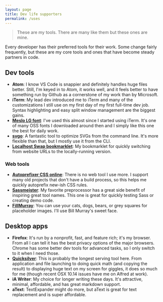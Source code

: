 ```yaml
---
layout: page
title: Dev life supporters
permalink: /uses
---
```


> These are my tools. There are many like them but these ones are mine.

Every developer has their preferred tools for their work. Some change fairly frequently, but these are my core tools and ones that have become steady partners in code.

## Dev tools
- **Atom**: I know VS Code is snappier and definitely handles huge files better. Still, I'm keyed in to Atom, it works well, and it feels better to have something run by Github as a cornerstone of my work than by Microsoft.
- **iTerm**: My lead dev introduced me to iTerm and many of the customizations I still use on my first day of my first full-time dev job. Syntax highlighting and easy split window management are the biggest gains.
- **[Meslo LG font](https://github.com/andreberg/Meslo-Font)**: I've used this almost since I started using iTerm. It's one of many OSS fonts I downloaded around then and I simply like this one the best for daily work.
- **[svgo](https://github.com/svg/svgo)**: A fantastic tool to optimize SVGs from the command line. It's more flexible than that, but I mostly use it from the CLI.
- **[Localhost Swap bookmarklet](/projects/#localhost-swap)**: My bookmarklet for quickly switching from website URLs to the locally-running version.
<!-- - Dot files (this needs updating) -->

### Web tools
- **[Autoprefixer CSS online](https://autoprefixer.github.io/)**: There is no web tool I use more. I support many old projects that don't have a build process, so this helps me quickly autoprefix new-ish CSS rules.
- **[Sassmeister](http://www.sassmeister.com/)**: My favorite preprocessor has a great side benefit of inspiring great tool names. This one is great for quickly testing Sass or creating demo code.
- **[FillMurray](http://www.fillmurray.com/)**: You can use your cats, dogs, bears, or grey squares for placeholder images. I'll use Bill Murray's sweet face.

## Desktop apps
- **Firefox**: It's run by a nonprofit, fast, and feature rich; it's my browser. From all I can tell it has the best privacy options of the major browsers. Chrome has some better dev tools for advanced tasks, so I only switch to it when I need those.
- **[Quicksilver](https://qsapp.com/)**: This is probably the longest serving tool here. From application and file launching to doing quick math (and copying the result) to displaying huge text on my screen for giggles, it does so much for me (though recent OSX 10.14 issues have me on Alfred at work).
- **iA Writer**: My choice for longer writing these days. It's attractive, minimal, affordable, and has great markdown support.
- **aText**: TextExpander might do more, but aText is great for text replacement and is super affordable.
